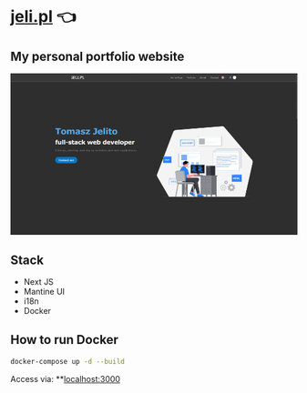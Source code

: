 # [jeli.pl](https://www.jeli.pl) :point_left:

## My personal portfolio website

![Prewiev](https://github.com/jeli-t/jeli.pl/blob/master/preview.png)

## Stack
 - Next JS
 - Mantine UI
 - i18n
 - Docker


## How to run Docker
```bash
docker-compose up -d --build
```
Access via: **[localhost:3000](http://localhost:3000/)
